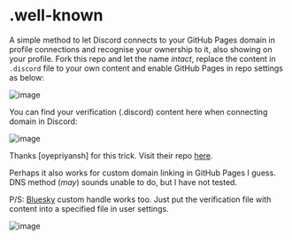 # .well-known
A simple method to let Discord connects to your GitHub Pages domain in profile connections and recognise your ownership to it, also showing on your profile.
Fork this repo and let the name _intact_, replace the content in ```.discord``` file to your own content and enable GitHub Pages in repo settings as below:

![image](https://github.com/Barnacl437/.well-known/assets/87983017/b1480032-577d-4f0d-8f72-a0c09efed162)

You can find your verification (.discord) content here when connecting domain in Discord:

![image](https://github.com/Barnacl437/.well-known/assets/87983017/e96c25e1-d5ac-4a87-b62f-251ab71d5519)

Thanks [oyepriyansh] for this trick. Visit their repo [here](https://github.com/oyepriyansh/.well-known).

Perhaps it also works for custom domain linking in GitHub Pages I guess. 
DNS method (_may_) sounds unable to do, but I have not tested.

P/S: [Bluesky](https://bsky.app) custom handle works too.  Just put the verification file with content into a specified file in user settings.

![image](https://github.com/Barnacl437/.well-known/assets/87983017/1db658ed-5ed2-4ed5-a367-28871209e2a4)

